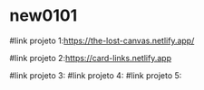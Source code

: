 # new0101
#link projeto 1:https://the-lost-canvas.netlify.app/

#link projeto 2:https://card-links.netlify.app

#link projeto 3:
#link projeto 4:
#link projeto 5:
